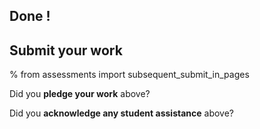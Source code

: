 ## Done !

## Submit your work

% from assessments import subsequent_submit_in_pages

Did you **pledge your work** above?

Did you **acknowledge any student assistance** above?

